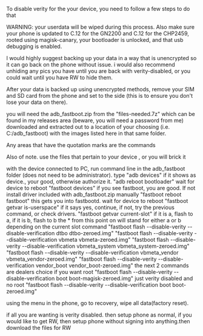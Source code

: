 To disable verity for the your device, you need to follow a few steps to do that

WARNING: your userdata will be wiped during this process. Also make sure your phone is updated to C.12 for the GN2200 and C.12 for the CHP2459, rooted using magisk-canary, your bootloader is unlocked, and that usb debugging is enabled.

I would highly suggest backing up your data in a way that is unencrypted so it can go back on the phone without issue. i would also recommend unhiding any pics you have until you are back with verity-disabled, or you could wait until you have RW to hide them.

After your data is backed up using unencrypted methods, remove your SIM and SD card from the phone and set to the side (this is to ensure you don't lose your data on there).

you will need the adb_fastboot.zip from the "files-needed.7z" which can be found in my releases area (beware, you will need a password from me) downloaded and extracted out to a location of your choosing (i.e. C:/adb_fastboot) with the images listed here in that same folder.

Any areas that have the quotation marks are the commands

Also of note. use the files that pertain to your device , or you will brick it

with the device connected to PC, run command line in the adb_fastboot folder (does not need to be administrator).
type "adb devices" if it shows as device., your good, otherwise authorize it.
"adb reboot bootloader" wait for device to reboot
"fastboot devices" if you see fastboot, you are good. If not install driver included with adb_fastboot.zip manually
"fastboot reboot fastboot" this gets you into fastbootd. wait for device to reboot
"fastboot getvar is-userspace" if it says yes, continue, if not, try the previous command, or check drivers.
"fastboot getvar current-slot" if it is a, flash to a, if it is b, flash to b
the * from this point on will stand for either a or b depending on the current slot command
"fastboot flash --disable-verity --disable-verification dtbo dtbo-zeroed.img"
"fastboot flash --disable-verity --disable-verification vbmeta vbmeta-zeroed.img"
"fastboot flash --disable-verity --disable-verification vbmeta_system vbmeta_system-zeroed.img"
"fastboot flash --disable-verity --disable-verification vbmeta_vendor vbmeta_vendor-zeroed.img"
"fastboot flash --disable-verity --disable-verification vendor_boot vendor_boot-zeroed.img"
the next 2 commands are dealers choice
if you want root
"fastboot flash --disable-verity --disable-verification boot boot-magisk-zeroed.img"
just verity disabled and no root
"fastboot flash --disable-verity --disable-verification boot boot-zeroed.img"

using the menu in the phone, go to recovery, wipe all data(factory reset).

if all you are wanting is verity disabled. then setup phone as normal,
if you would like to get RW, then setup phone without signing into anything.then download the files for RW
